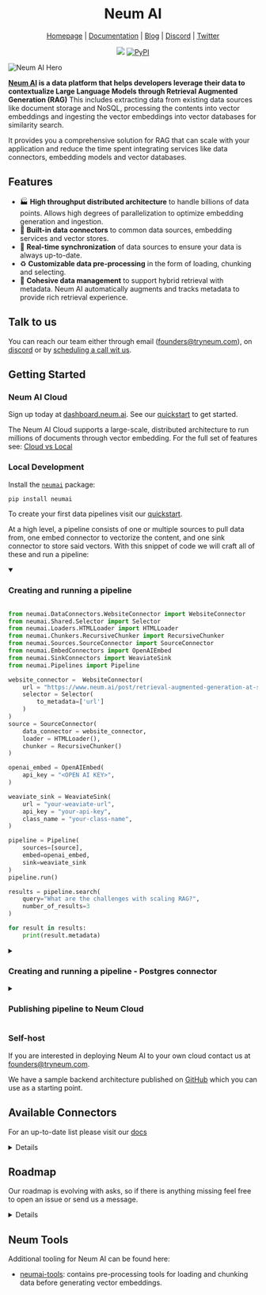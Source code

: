 <h1 align="center">Neum AI</h1>

<div align="center">
  
  [Homepage](https://www.neum.ai) | [Documentation](https://docs.neum.ai) | [Blog](https://neum.ai/blog) | [Discord](https://discord.gg/mJeNZYRz4m) | [Twitter](https://twitter.com/neum_ai)
  
  <a href="https://www.ycombinator.com/companies/neum-ai"><img src="https://badgen.net/badge/Y%20Combinator/S23/orange"/></a> 
  <a href="https://pypi.org/project/neumai/">
    <img src="https://img.shields.io/pypi/v/neumai" alt="PyPI">
  </a>
</div>

![Neum AI Hero](https://uploads-ssl.webflow.com/6552c062a6c96c60086c77df/6557cfde1ff0648321e5d3ba_Group%2066.png)

**[Neum AI](https://neum.ai) is a data platform that helps developers leverage their data to contextualize Large Language Models through Retrieval Augmented Generation (RAG)** This includes
extracting data from existing data sources like document storage and NoSQL, processing the contents into vector embeddings and ingesting the vector embeddings into vector databases for similarity search. 

It provides you a comprehensive solution for RAG that can scale with your application and reduce the time spent integrating services like data connectors, embedding models and vector databases.

## Features

- 🏭 **High throughput distributed architecture** to handle billions of data points. Allows high degrees of parallelization to optimize embedding generation and ingestion.
- 🧱 **Built-in data connectors** to common data sources, embedding services and vector stores.
- 🔄 **Real-time synchronization** of data sources to ensure your data is always up-to-date. 
- ♻ **Customizable data pre-processing** in the form of loading, chunking and selecting.
- 🤝 **Cohesive data management** to support hybrid retrieval with metadata. Neum AI automatically augments and tracks metadata to provide rich retrieval experience.

## Talk to us

You can reach our team either through email ([founders@tryneum.com](mailto:founders@tryneum.com)), on [discord](https://discord.gg/mJeNZYRz4m) or by [scheduling a call wit us](https://calendly.com/neum-ai/neum-ai-demo?month=2023-12).

## Getting Started

### Neum AI Cloud

Sign up today at [dashboard.neum.ai](https://dashboard.neum.ai). See our [quickstart](https://docs.neum.ai/get-started/quickstart) to get started.

The Neum AI Cloud supports a large-scale, distributed architecture to run millions of documents through vector embedding. For the full set of features see: [Cloud vs Local](https://neumai.mintlify.app/get-started/cloud-vs-local)

### Local Development

Install the [`neumai`](https://pypi.org/project/neumai/) package:

```bash
pip install neumai
```

To create your first data pipelines visit our [quickstart](https://docs.neum.ai/get-started/quickstart).

At a high level, a pipeline consists of one or multiple sources to pull data from, one embed connector to vectorize the content, and one sink connector to store said vectors.
With this snippet of code we will craft all of these and run a pipeline:
<details open><summary>
  
  ### Creating and running a pipeline
  </summary>
  
  ```python
  
  from neumai.DataConnectors.WebsiteConnector import WebsiteConnector
  from neumai.Shared.Selector import Selector
  from neumai.Loaders.HTMLLoader import HTMLLoader
  from neumai.Chunkers.RecursiveChunker import RecursiveChunker
  from neumai.Sources.SourceConnector import SourceConnector
  from neumai.EmbedConnectors import OpenAIEmbed
  from neumai.SinkConnectors import WeaviateSink
  from neumai.Pipelines import Pipeline

  website_connector =  WebsiteConnector(
      url = "https://www.neum.ai/post/retrieval-augmented-generation-at-scale",
      selector = Selector(
          to_metadata=['url']
      )
  )
  source = SourceConnector(
      data_connector = website_connector, 
      loader = HTMLLoader(), 
      chunker = RecursiveChunker()
  )

  openai_embed = OpenAIEmbed(
      api_key = "<OPEN AI KEY>",
  )

  weaviate_sink = WeaviateSink(
      url = "your-weaviate-url",
      api_key = "your-api-key",
      class_name = "your-class-name",
  )

  pipeline = Pipeline(
      sources=[source], 
      embed=openai_embed, 
      sink=weaviate_sink
  )
  pipeline.run()

  results = pipeline.search(
      query="What are the challenges with scaling RAG?", 
      number_of_results=3
  )

  for result in results:
      print(result.metadata)
  ```
</details>

<details><summary>

  ### Creating and running a pipeline - Postgres connector
  </summary>

  ```python
  
  from neumai.DataConnectors.PostgresConnector import PostgresConnector
  from neumai.Shared.Selector import Selector
  from neumai.Loaders.JSONLoader import JSONLoader
  from neumai.Chunkers.RecursiveChunker import RecursiveChunker
  from neumai.Sources.SourceConnector import SourceConnector
  from neumai.EmbedConnectors import OpenAIEmbed
  from neumai.SinkConnectors import WeaviateSink
  from neumai.Pipelines import Pipeline

  website_connector =  PostgresConnector(
      connection_string = 'postgres',
      query = 'Select * from ...'
  )
  source = SourceConnector(
      data_connector = website_connector, 
      loader = JSONLoader(
          id_key='<your id key of your jsons>',
          selector=Selector(
              to_embed=['property1_to_embed','property2_to_embed'],
              to_metadata=['property3_to_include_in_metadata_in_vector']
          )
      ),
      chunker = RecursiveChunker()
  )

  openai_embed = OpenAIEmbed(
      api_key = "<OPEN AI KEY>",
  )

  weaviate_sink = WeaviateSink(
      url = "your-weaviate-url",
      api_key = "your-api-key",
      class_name = "your-class-name",
  )

  pipeline = Pipeline(
      sources=[source], 
      embed=openai_embed, 
      sink=weaviate_sink
  )

  pipeline.run()

  results = pipeline.search(
      query="...", 
      number_of_results=3
  )

  for result in results:
      print(result.metadata)
  ```
</details>

<details><summary>
  
  ### Publishing pipeline to Neum Cloud
  </summary>
  
  ```python
  from neumai.Client.NeumClient import NeumClient
  client = NeumClient(
      api_key='<your neum api key, get it from https://dashboard.neum.ai',
  )
  client.create_pipeline(pipeline=pipeline)
  ```
</details>

### Self-host

If you are interested in deploying Neum AI to your own cloud contact us at [founders@tryneum.com](mailto:founders@tryneum.com).

We have a sample backend architecture published on [GitHub](https://github.com/NeumTry/neum-at-scale) which you can use as a starting point.

## Available Connectors
For an up-to-date list please visit our [docs](https://docs.neum.ai/components/sourceConnector)

<details>

### Source connectors
1. Postgres
2. Hosted Files
3. Websites
4. S3
5. Azure Blob
6. Sharepoint
7. Singlestore
8. Supabase Storage

### Embed Connectors
1. OpenAI embeddings
2. Azure OpenAI embeddings

### Sink Connectors
1. Supabase postgres
2. Weaviate
3. Qdrant
4. Pinecone
5. Singlestore

</details>

## Roadmap
Our roadmap is evolving with asks, so if there is anything missing feel free to open an issue or send us a message.

<details>
  
Connectors
- [ ]  MySQL - Source
- [ ]  GitHub - Source
- [ ]  Google Drive - Source
- [ ]  Hugging Face - Embedding
- [ ]  LanceDB - Sink
- [ ]  Milvus - Sink
- [ ]  Chroma - Sink

Search
- [x]  Retrieval feedback
- [ ]  Filter support
- [ ]  Unified Neum AI filters
- [ ]  Self-Query Retrieval (w/ Metadata attributes generation)

Extensibility
- [x]  Langchain / Llama Index Document to Neum Document converter
- [ ]  Custom chunking and loading

Experimental
- [ ]  Async metadata augmentation
- [ ]  Chat history connector
- [ ]  Structured (SQL and GraphQL) search connector
</details>

## Neum Tools
Additional tooling for Neum AI can be found here:

- [neumai-tools](https://pypi.org/project/neumai-tools/): contains pre-processing tools for loading and chunking data before generating vector embeddings.
